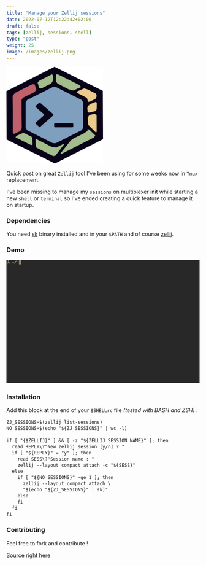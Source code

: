 ```yaml
---
title: "Manage your Zellij sessions"
date: 2022-07-12T12:22:42+02:00
draft: false
tags: [zellij, sessions, shell]
type: "post"
weight: 25
image: /images/zellij.png 
---
```


<img src="./images/zellij.png" width="50%">

Quick post on great `Zellij` tool I've been using for some weeks now in `Tmux` replacement.

I've been missing to manage my `sessions` on multiplexer init while starting a new `shell` or `terminal` so I've ended creating a quick feature to manage it on startup.

### Dependencies
You need <a href="https://github.com/lotabout/skim" target="_blank">sk</a> binary installed and in your `$PATH` and of course <a href="https://github.com/zellij-org/zellij/" target="_blank">zellij</a>.

### Demo
![Zellij Sessions](/images/sessions.gif)

### Installation
Add this block at the end of your `$SHELLrc` file <i>(tested with BASH and ZSH)</i> :

```shell
ZJ_SESSIONS=$(zellij list-sessions)
NO_SESSIONS=$(echo "${ZJ_SESSIONS}" | wc -l)

if [ "{$ZELLIJ}" ] && [ -z "${ZELLIJ_SESSION_NAME}" ]; then
  read REPLY\?"New zellij session [y/n] ? "
  if [ "${REPLY}" = "y" ]; then
    read SESS\?"Session name : "
    zellij --layout compact attach -c "${SESS}"
  else
    if [ "${NO_SESSIONS}" -ge 1 ]; then
      zellij --layout compact attach \
      "$(echo "${ZJ_SESSIONS}" | sk)"
    else
    fi
  fi
fi
```

### Contributing
Feel free to fork and contribute !

<a href="https://github.com/Kaderovski/zellij-sessions" target="_blank">Source right here</a>
